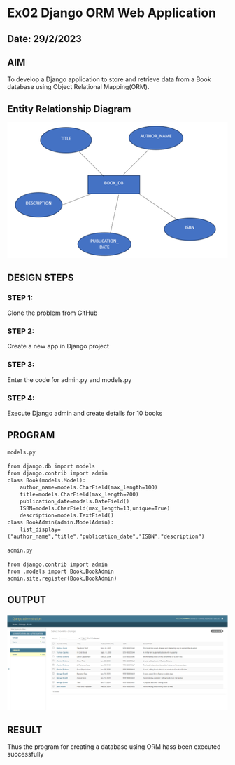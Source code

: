 # Ex02 Django ORM Web Application
## Date: 29/2/2023

## AIM
To develop a Django application to store and retrieve data from a Book database using Object Relational Mapping(ORM).

## Entity Relationship Diagram

![alt text](s1.png)


## DESIGN STEPS

### STEP 1:
Clone the problem from GitHub

### STEP 2:
Create a new app in Django project

### STEP 3:
Enter the code for admin.py and models.py

### STEP 4:
Execute Django admin and create details for 10 books

## PROGRAM

```
models.py

from django.db import models
from django.contrib import admin
class Book(models.Model):
    author_name=models.CharField(max_length=100)
    title=models.CharField(max_length=200)
    publication_date=models.DateField()
    ISBN=models.CharField(max_length=13,unique=True)
    description=models.TextField()
class BookAdmin(admin.ModelAdmin):
    list_display=("author_name","title","publication_date","ISBN","description")

admin.py

from django.contrib import admin
from .models import Book,BookAdmin
admin.site.register(Book,BookAdmin)
```

## OUTPUT

![alt text](s4.png)

## RESULT
Thus the program for creating a database using ORM hass been executed successfully
